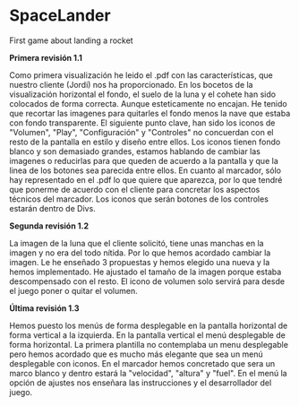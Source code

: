 # SpaceLander
First game about landing a rocket

**Primera revisión 1.1**

Como primera visualización he leido el .pdf con las características, que nuestro cliente (Jordi) nos ha proporcionado.
En los bocetos de la visualización horizontal el fondo, el suelo de la luna y el cohete han sido colocados de forma correcta. Aunque esteticamente no encajan. He tenido que recortar las imagenes para quitarles el fondo menos la nave que estaba con fondo transparente.
El siguiente punto clave, han sido los iconos de "Volumen", "Play", "Configuración" y "Controles" no concuerdan con el resto de la pantalla en estilo y diseño entre ellos. Los iconos tienen fondo blanco y son demasiado grandes, estamos hablando de cambiar las imagenes o reducirlas para que queden de acuerdo a la pantalla y que la linea de los botones sea parecida entre ellos. En cuanto al marcador, sólo hay representado en el .pdf lo que quiere que aparezca, por lo que tendré que ponerme de acuerdo con el cliente para concretar los aspectos técnicos del marcador.
Los iconos que serán botones de los controles estarán dentro de Divs.

**Segunda revisión 1.2**

La imagen de la luna que el cliente solicitó, tiene unas manchas en la imagen y no era del todo nítida. Por lo que hemos acordado cambiar la imagen. Le he enseñado 3 propuestas y hemos elegido una nueva y la hemos implementado.
He ajustado el tamaño de la imagen porque estaba descompensado con el resto.
El icono de volumen solo servirá para desde el juego poner o quitar el volumen.

**Última revisión 1.3**

Hemos puesto los menús de forma desplegable en la pantalla horizontal de forma vertical a la izquierda. En la pantalla vertical el menú desplegable de forma horizontal. La primera plantilla no contemplaba un menu desplegable pero hemos acordado que es mucho más elegante que sea un menú desplegable con iconos.
En el marcador hemos concretado que sera un marco blanco y dentro estará la "velocidad", "altura" y "fuel".
En el menú la opción de ajustes nos enseñara las instrucciones y el desarrollador del juego.




